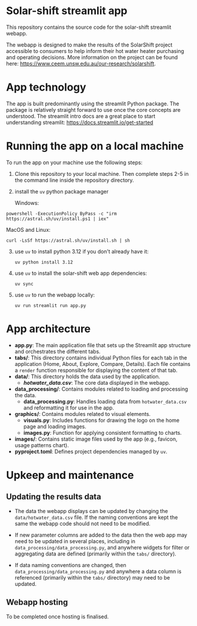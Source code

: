 # Solar-shift streamlit app

This repository contains the source code for the solar-shift streamlit webapp.

The webapp is designed to make the results of the SolarShift project accessible to 
consumers to help inform their hot water heater purchasing and operating decisions. 
More information on the project can be found here: 
https://www.ceem.unsw.edu.au/our-research/solarshift.

# App technology

The app is built predominantly using the streamlit Python package. The package is 
relatively straight forward to use once the core concepts are understood. The streamlit
intro docs are a great place to start understanding streamlit: 
https://docs.streamlit.io/get-started

# Running the app on a local machine

To run the app on your machine use the following steps:

1. Clone this repository to your local machine. Then complete steps 2-5 in the 
   command line inside the repository directory.

2. install the `uv` python package manager

   Windows:

  ```
  powershell -ExecutionPolicy ByPass -c "irm https://astral.sh/uv/install.ps1 | iex"
  ```

   MacOS and Linux:

   ```
   curl -LsSf https://astral.sh/uv/install.sh | sh
   ```

3. use `uv` to install python 3.12 if you don't already have it:

   ```
   uv python install 3.12
   ```

4. use `uv` to install the solar-shift web app dependencies:

   ```
   uv sync
   ```

5. use `uv` to run the webapp locally:

   ```
   uv run streamlit run app.py
   ```

# App architecture 

   - **app.py**: The main application file that sets up the Streamlit app structure and orchestrates the different tabs.
   - **tabs/**: This directory contains individual Python files for each tab in the application (Home, About, Explore, Compare, Details). Each file contains a `render` function responsible for displaying the content of that tab.
   - **data/**: This directory holds the data used by the application.
     - ***hotwater_data.csv***: The core data displayed in the webapp.
   - **data_processing/**: Contains modules related to loading and processing the data.
     - **data_processing.py**: Handles loading data from `hotwater_data.csv` and reformatting it for use in the app.
   - **graphics/**: Contains modules related to visual elements.
     - **visuals.py**: Includes functions for drawing the logo on the home page and loading images.
     - **images.py**: Function for applying consistent formatting to charts.
   - **images/**: Contains static image files used by the app (e.g., favicon, usage patterns chart).
   - **pyproject.toml**: Defines project dependencies managed by `uv`.

# Upkeep and maintenance 

## Updating the results data

- The data the webapp displays can be updated by changing the `data/hotwater_data.csv` file. 
  If the naming conventions are kept the same the webapp code should not need to be 
  modified.

- If new parameter columns are added to the data then the web app may need to be 
  updated in several places, including in `data_processing/data_processing.py`, and anywhere widgets 
  for filter or aggregating data are defined (primarily within the `tabs/` directory).

- If data naming conventions are changed, then `data_processing/data_processing.py` and anywhere a data
  column is referenced (primarily within the `tabs/` directory) may need to be updated.

## Webapp hosting

To be completed once hosting is finalised.



